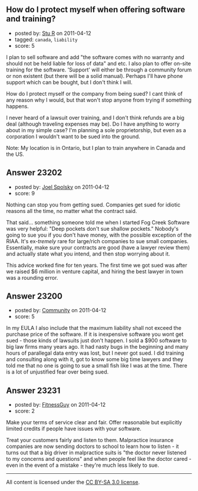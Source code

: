 ## How do I protect myself when offering software and training?

- posted by: [Stu R](https://stackexchange.com/users/-1/9313-stu-r) on 2011-04-12
- tagged: `canada`, `liability`
- score: 5

I plan to sell software and add "the software comes with no warranty and should not be held liable for loss of data" and etc. I also plan to offer on-site training for the software. 'Support' will either be through a community forum or non existent (but there will be a solid manual). Perhaps I'll have phone support which can be bought, but I don't think I will.

How do I protect myself or the company from being sued? I cant think of any reason why I would, but that won't stop anyone from trying if something happens.

I never heard of a lawsuit over training, and I don't think refunds are a big deal (although traveling expenses may be). Do I have anything to worry about in my simple case? I'm planning a sole proprietorship, but even as a corporation I wouldn't want to be sued into the ground.

Note: My location is in Ontario, but I plan to train anywhere in Canada and the US.


## Answer 23202

- posted by: [Joel Spolsky](https://stackexchange.com/users/-1/4335-joel-spolsky) on 2011-04-12
- score: 9

Nothing can stop you from getting sued. Companies get sued for idiotic reasons all the time, no matter what the contract said.

That said... something someone told me when I started Fog Creek Software was very helpful: "Deep pockets don't sue shallow pockets." Nobody's going to sue you if you don't have money, with the possible exception of the RIAA. It's ex-*tremely* rare for large/rich companies to sue small companies. Essentially, make sure your contracts are good (have a lawyer review them) and actually state what you intend, and then stop worrying about it.

This advice worked fine for ten years. The first time we got sued was after we raised $6 million in venture capital, and hiring the best lawyer in town was a rounding error.


## Answer 23200

- posted by: [Community](https://stackexchange.com/users/-1/-1-community) on 2011-04-12
- score: 5

In my EULA I also include that the maximum liability shall not exceed the purchase price of the software. If it is inexpensive software you wont get sued - those kinds of lawsuits just don't happen. I sold a $900 software to big law firms many years ago. It had nasty bugs in the beginning and many hours of parallegal data entry was lost, but I never got sued. I did training and consulting along with it, got to know some big time lawyers and they told me that no one is going to sue a small fish like I was at the time. There is a lot of unjustified fear over being sued. 


## Answer 23231

- posted by: [FitnessGuy](https://stackexchange.com/users/-1/9316-fitnessguy) on 2011-04-12
- score: 2

Make your terms of service clear and fair. Offer reasonable but explicitly limited credits if people have issues with your software. 

Treat your customers fairly and listen to them. Malpractice insurance companies are now sending doctors to school to learn how to listen - it turns out that a big driver in malpractice suits is "the doctor never listened to my concerns and questions" and when people feel like the doctor cared - even in the event of a mistake - they're much less likely to sue. 



---

All content is licensed under the [CC BY-SA 3.0 license](https://creativecommons.org/licenses/by-sa/3.0/).
